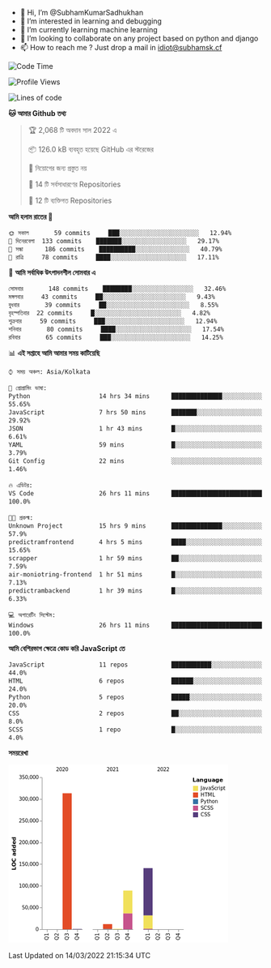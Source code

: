 - 👋 Hi, I’m @SubhamKumarSadhukhan
- 👀 I’m interested in learning and debugging
- 🌱 I’m currently learning machine learning
- 💞️ I’m looking to collaborate on any project based on python and django
- 📫 How to reach me ?
      Just drop a mail in idiot@subhamsk.cf

<!---
SubhamKumarSadhukhan/SubhamKumarSadhukhan is a ✨ special ✨ repository because its `README.md` (this file) appears on your GitHub profile.
You can click the Preview link to take a look at your changes.
--->


<!--START_SECTION:waka-->
![Code Time](http://img.shields.io/badge/Code%20Time-263%20hrs%2047%20mins-blue)

![Profile Views](http://img.shields.io/badge/%E0%A6%AA%E0%A7%8D%E0%A6%B0%E0%A7%8B%E0%A6%AB%E0%A6%BE%E0%A6%87%E0%A6%B2%20%E0%A6%A6%E0%A6%B0%E0%A7%8D%E0%A6%B6%E0%A6%A8-0-blue)

![Lines of code](https://img.shields.io/badge/%E0%A6%B9%E0%A7%8D%E0%A6%AF%E0%A6%BE%E0%A6%B2%E0%A7%8B%20%E0%A6%93%E0%A6%AF%E0%A6%BC%E0%A6%BE%E0%A6%B0%E0%A7%8D%E0%A6%B2%E0%A7%8D%E0%A6%A1%20%E0%A6%A5%E0%A7%87%E0%A6%95%E0%A7%87%20%E0%A6%86%E0%A6%AE%E0%A6%BF%20%E0%A6%B2%E0%A6%BF%E0%A6%96%E0%A7%87%E0%A6%9B%E0%A6%BF-557%20Thousand%20%E0%A6%95%E0%A7%8B%E0%A6%A1%E0%A7%87%E0%A6%B0%20%E0%A6%B2%E0%A6%BE%E0%A6%87%E0%A6%A8-blue)

**🐱 আমার Github তথ্য** 

> 🏆 2,068 টি অবদান সাল 2022 এ
 > 
> 📦 126.0 kB ব্যবহৃত হয়েছে GitHub এর স্টরেজের 
 > 
> 🚫 নিয়োগের জন্য প্রস্তুত নয়
 > 
> 📜 14 টি সর্বসাধারণের Repositories 
 > 
> 🔑 12 টি ব্যক্তিগত Repositories  
 > 
**আমি হলাম রাতের 🦉** 

```text
🌞 সকাল       59 commits     ███░░░░░░░░░░░░░░░░░░░░░░   12.94% 
🌆 দিনেরবেলা  133 commits    ███████░░░░░░░░░░░░░░░░░░   29.17% 
🌃 সন্ধা      186 commits    ██████████░░░░░░░░░░░░░░░   40.79% 
🌙 রাত্রি     78 commits     ████░░░░░░░░░░░░░░░░░░░░░   17.11%

```
📅 **আমি সর্বাধিক উৎপাদনশীল সোমবার এ** 

```text
সোমবার       148 commits    ████████░░░░░░░░░░░░░░░░░   32.46% 
মঙ্গলবার     43 commits     ██░░░░░░░░░░░░░░░░░░░░░░░   9.43% 
বুধবার       39 commits     ██░░░░░░░░░░░░░░░░░░░░░░░   8.55% 
বৃহস্পতিবার  22 commits     █░░░░░░░░░░░░░░░░░░░░░░░░   4.82% 
শুক্রবার     59 commits     ███░░░░░░░░░░░░░░░░░░░░░░   12.94% 
শনিবার       80 commits     ████░░░░░░░░░░░░░░░░░░░░░   17.54% 
রবিবার       65 commits     ███░░░░░░░░░░░░░░░░░░░░░░   14.25%

```


📊 **এই সপ্তাহে আমি আমার সময় কাটিয়েছি** 

```text
⌚︎ সময় অঞ্চল: Asia/Kolkata

💬 প্রোগ্রামিং ভাষা: 
Python                   14 hrs 34 mins      ██████████████░░░░░░░░░░░   55.65% 
JavaScript               7 hrs 50 mins       ███████░░░░░░░░░░░░░░░░░░   29.92% 
JSON                     1 hr 43 mins        █░░░░░░░░░░░░░░░░░░░░░░░░   6.61% 
YAML                     59 mins             █░░░░░░░░░░░░░░░░░░░░░░░░   3.79% 
Git Config               22 mins             ░░░░░░░░░░░░░░░░░░░░░░░░░   1.46%

🔥 এডিটর: 
VS Code                  26 hrs 11 mins      █████████████████████████   100.0%

🐱‍💻 প্রকল্ম: 
Unknown Project          15 hrs 9 mins       ██████████████░░░░░░░░░░░   57.9% 
predictramfrontend       4 hrs 5 mins        ████░░░░░░░░░░░░░░░░░░░░░   15.65% 
scrapper                 1 hr 59 mins        ██░░░░░░░░░░░░░░░░░░░░░░░   7.59% 
air-moniotring-frontend  1 hr 51 mins        █░░░░░░░░░░░░░░░░░░░░░░░░   7.13% 
predictrambackend        1 hr 39 mins        █░░░░░░░░░░░░░░░░░░░░░░░░   6.33%

💻 অপারেটিং সিস্টেম: 
Windows                  26 hrs 11 mins      █████████████████████████   100.0%

```

**আমি বেশিরভাগ ক্ষেত্রে কোড করি JavaScript তে** 

```text
JavaScript               11 repos            ███████████░░░░░░░░░░░░░░   44.0% 
HTML                     6 repos             ██████░░░░░░░░░░░░░░░░░░░   24.0% 
Python                   5 repos             █████░░░░░░░░░░░░░░░░░░░░   20.0% 
CSS                      2 repos             ██░░░░░░░░░░░░░░░░░░░░░░░   8.0% 
SCSS                     1 repo              █░░░░░░░░░░░░░░░░░░░░░░░░   4.0%

```


**সময়রেখা**

![Chart not found](https://raw.githubusercontent.com/SubhamKumarSadhukhan/SubhamKumarSadhukhan/main/charts/bar_graph.png) 


 Last Updated on 14/03/2022 21:15:34 UTC
<!--END_SECTION:waka-->
